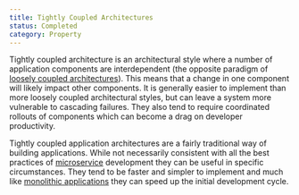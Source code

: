 ```yaml
---
title: Tightly Coupled Architectures
status: Completed
category: Property
---
```


Tightly coupled architecture is an architectural style where a number of application components are interdependent (the opposite paradigm of [loosely coupled architectures](/loosely_coupled_architecture/)). This means that a change in one component will likely impact other components. It is generally easier to implement than more loosely coupled architectural styles, but can leave a system more vulnerable to cascading failures. They also tend to require coordinated rollouts of components which can become a drag on developer productivity.

Tightly coupled application architectures are a fairly traditional way of building applications. While not necessarily consistent with all the best practices of [microservice](/microservices/) development they can be useful in specific circumstances. They tend to be faster and simpler to implement and much like [monolithic applications](/monolithic_apps/) they can speed up the initial development cycle.
